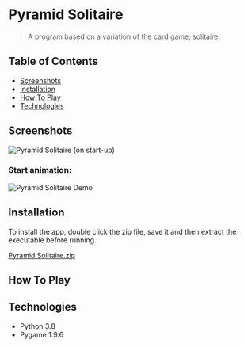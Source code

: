# Pyramid Solitaire
> A program based on a variation of the card game, solitaire.

<!-- TABLE OF CONTENTS -->
## Table of Contents
* [Screenshots](#screenshots)
* [Installation](#installation)
* [How To Play](#how-to-play)
* [Technologies](#technologies)

<!-- Screenshots -->
## Screenshots
![Pyramid Solitaire (on start-up)](https://user-images.githubusercontent.com/44094740/98413813-33105100-2072-11eb-852a-1222e945d6ea.png)

### Start animation:
![Pyramid Solitaire Demo](https://user-images.githubusercontent.com/44094740/98415431-3527df00-2075-11eb-8c31-31d25e96e5c7.gif)


<!-- How to install the program -->
## Installation
To install the app, double click the zip file, save it and then extract the executable before running.

[Pyramid Solitaire.zip](https://github.com/Jamnic98/pyramid-solitaire/files/5503443/Pyramid.Solitaire.zip)


<!-- Usage -->
## How To Play


<!-- Technologies used in development -->
## Technologies
* Python 3.8
* Pygame 1.9.6
